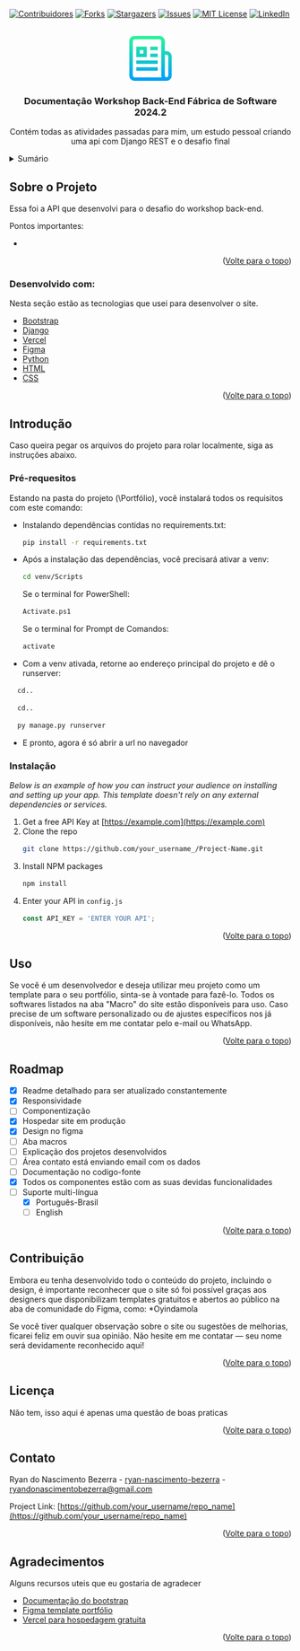 <!-- Improved compatibility of back to top link: See: https://github.com/othneildrew/Best-README-Template/pull/73 -->
<a id="readme-top"></a>
<!--
*** Thanks for checking out the Best-README-Template. If you have a suggestion
*** that would make this better, please fork the repo and create a pull request
*** or simply open an issue with the tag "enhancement".
*** Don't forget to give the project a star!
*** Thanks again! Now go create something AMAZING! :D
-->



<!-- PROJECT SHIELDS -->
<!--
*** I'm using markdown "reference style" links for readability.
*** Reference links are enclosed in brackets [ ] instead of parentheses ( ).
*** See the bottom of this document for the declaration of the reference variables
*** for contributors-url, forks-url, etc. This is an optional, concise syntax you may use.
*** https://www.markdownguide.org/basic-syntax/#reference-style-links
-->
[![Contribuidores][contributors-shield]][contributors-url]
[![Forks][forks-shield]][forks-url]
[![Stargazers][stars-shield]][stars-url]
[![Issues][issues-shield]][issues-url]
[![MIT License][license-shield]][license-url]
[![LinkedIn][linkedin-shield]][linkedin-url]

[contributors-shield]: https://img.shields.io/github/contributors/RyanBezerra/workshop-fabrica-2024.2.svg
[contributors-url]: https://github.com/RyanBezerra/workshop-fabrica-2024.2/graphs/contributors
[forks-shield]: https://img.shields.io/github/forks/RyanBezerra/workshop-fabrica-2024.2.svg
[forks-url]: https://github.com/RyanBezerra/workshop-fabrica-2024.2/network/members
[stars-shield]: https://img.shields.io/github/stars/RyanBezerra/workshop-fabrica-2024.2.svg
[stars-url]: https://github.com/RyanBezerra/workshop-fabrica-2024.2/stargazers
[issues-shield]: https://img.shields.io/github/issues/RyanBezerra/workshop-fabrica-2024.2.svg
[issues-url]: https://github.com/RyanBezerra/workshop-fabrica-2024.2/issues
[license-shield]: https://img.shields.io/github/license/RyanBezerra/workshop-fabrica-2024.2.svg
[license-url]: https://github.com/RyanBezerra/workshop-fabrica-2024.2/blob/main/LICENSE
[linkedin-shield]: https://img.shields.io/badge/LinkedIn-RyanBezerra-blue
[linkedin-url]: https://www.linkedin.com/in/ryan-nascimento-bezerra/




<!-- PROJECT LOGO -->
<br />
<div align="center">
  <a href="https://github.com/othneildrew/Best-README-Template">
    <img src="images/logo.png" alt="Logo" width="80" height="80">
  </a>

  <h3 align="center">Documentação Workshop Back-End Fábrica de Software 2024.2</h3>

  <p align="center">
    Contém todas as atividades passadas para mim, um estudo pessoal criando uma api com Django REST e o desafio final
    <br />
  </p>
</div>



<!-- TABLE OF CONTENTS -->
<details>
  <summary>Sumário</summary>
  <ol>
    <li>
      <a href="#about-the-project">Sobre o Projeto</a>
      <ul>
        <li><a href="#built-with">Desenvolvido com:</a></li>
      </ul>
    </li>
    <li>
      <a href="#getting-started">Introdução</a>
      <ul>
        <li><a href="#prerequisites">Pré-requesitos</a></li>
        <li><a href="#installation">Instalação</a></li>
      </ul>
    </li>
    <li><a href="#usage">Uso</a></li>
    <li><a href="#roadmap">Roadmap</a></li>
    <li><a href="#contributing">Contribuição</a></li>
    <li><a href="#license">Licença</a></li>
    <li><a href="#contact">Contato</a></li>
    <li><a href="#acknowledgments">Agradecimentos</a></li>
  </ol>
</details>



<!-- ABOUT THE PROJECT -->
## Sobre o Projeto

<!--[![image](https://github.com/user-attachments/assets/9e2800a8-1676-4c1b-a64e-2b3ed1a09565
)](https://portfolio-git-main-ryans-projects-da8a15f6.vercel.app)-->

Essa foi a API que desenvolvi para o desafio do workshop back-end.

Pontos importantes:

* 

<p align="right">(<a href="#readme-top">Volte para o topo</a>)</p>



### Desenvolvido com:

Nesta seção estão as tecnologias que usei para desenvolver o site.


* [Bootstrap](https://getbootstrap.com)
* [Django](https://www.djangoproject.com)
* [Vercel](https://vercel.com)
* [Figma](https://figma.com)
* [Python](https://www.python.org)
* [HTML](https://developer.mozilla.org/pt-BR/docs/Web/HTML)
* [CSS](https://developer.mozilla.org/pt-BR/docs/Web/CSS)



<p align="right">(<a href="#readme-top">Volte para o topo</a>)</p>



<!-- GETTING STARTED -->
## Introdução

Caso queira pegar os arquivos do projeto para rolar localmente, siga as instruções abaixo.

### Pré-requesitos

Estando na pasta do projeto (\Portfólio), você instalará todos os requisitos com este comando:
* Instalando dependências contidas no requirements.txt:
  ```sh
  pip install -r requirements.txt
  ```
  
* Após a instalação das dependências, você precisará ativar a venv:
  ```sh
  cd venv/Scripts
  ```
  Se o terminal for PowerShell:
  ```sh
  Activate.ps1
  ```
  Se o terminal for Prompt de Comandos:
  ```sh
  activate
  ```
* Com a venv ativada, retorne ao endereço principal do projeto e dê o runserver:
```sh
  cd..
  ```
```sh
  cd..
  ```
```sh
  py manage.py runserver
  ```
* E pronto, agora é só abrir a url no navegador

### Instalação

_Below is an example of how you can instruct your audience on installing and setting up your app. This template doesn't rely on any external dependencies or services._

1. Get a free API Key at [https://example.com](https://example.com)
2. Clone the repo
   ```sh
   git clone https://github.com/your_username_/Project-Name.git
   ```
3. Install NPM packages
   ```sh
   npm install
   ```
4. Enter your API in `config.js`
   ```js
   const API_KEY = 'ENTER YOUR API';
   ```

<p align="right">(<a href="#readme-top">Volte para o topo</a>)</p>



<!-- USAGE EXAMPLES -->
## Uso

Se você é um desenvolvedor e deseja utilizar meu projeto como um template para o seu portfólio, sinta-se à vontade para fazê-lo. Todos os softwares listados na aba "Macro" do site estão disponíveis para uso. Caso precise de um software personalizado ou de ajustes específicos nos já disponíveis, não hesite em me contatar pelo e-mail ou WhatsApp.

<p align="right">(<a href="#readme-top">Volte para o topo</a>)</p>



<!-- ROADMAP -->
## Roadmap

- [x] Readme detalhado para ser atualizado constantemente
- [X] Responsividade
- [ ] Componentização
- [x] Hospedar site em produção
- [x] Design no figma
- [ ] Aba macros
- [ ] Explicação dos projetos desenvolvidos
- [ ] Área contato está enviando email com os dados
- [ ] Documentação no codigo-fonte
- [x] Todos os componentes estão com as suas devidas funcionalidades
- [ ] Suporte multi-língua
    - [x] Português-Brasil
    - [ ] English

<p align="right">(<a href="#readme-top">Volte para o topo</a>)</p>



<!-- CONTRIBUTING -->
## Contribuição

Embora eu tenha desenvolvido todo o conteúdo do projeto, incluindo o design, é importante reconhecer que o site só foi possível graças aos designers que disponibilizam templates gratuitos e abertos ao público na aba de comunidade do Figma, como:
*Oyindamola

Se você tiver qualquer observação sobre o site ou sugestões de melhorias, ficarei feliz em ouvir sua opinião. Não hesite em me contatar — seu nome será devidamente reconhecido aqui!

<p align="right">(<a href="#readme-top">Volte para o topo</a>)</p>



<!-- LICENSE -->
## Licença

Não tem, isso aqui é apenas uma questão de boas praticas

<p align="right">(<a href="#readme-top">Volte para o topo</a>)</p>



<!-- CONTACT -->
## Contato

Ryan do Nascimento Bezerra - [ryan-nascimento-bezerra](https://www.linkedin.com/in/ryan-nascimento-bezerra/) - ryandonascimentobezerra@gmail.com

Project Link: [https://github.com/your_username/repo_name](https://github.com/your_username/repo_name)

<p align="right">(<a href="#readme-top">Volte para o topo</a>)</p>



<!-- ACKNOWLEDGMENTS -->
## Agradecimentos

Alguns recursos uteis que eu gostaria de agradecer

* [Documentação do bootstrap](https://getbootstrap.com/docs/5.3/getting-started/introduction/)
* [Figma template portfólio](https://www.figma.com/design/JQBde0k47aMgwA1MzeOLwy/Portfolio-(Community)?node-id=0-1&t=1OxN6tJ80EGuMrlO-0)
* [Vercel para hospedagem gratuita](https://vercel.com)

<p align="right">(<a href="#readme-top">Volte para o topo</a>)</p>



<!-- MARKDOWN LINKS & IMAGES -->
<!-- https://www.markdownguide.org/basic-syntax/#reference-style-links -->
[contributors-shield]: https://img.shields.io/github/contributors/othneildrew/Best-README-Template.svg?style=for-the-badge
[contributors-url]: https://github.com/othneildrew/Best-README-Template/graphs/contributors
[forks-shield]: https://img.shields.io/github/forks/othneildrew/Best-README-Template.svg?style=for-the-badge
[forks-url]: https://github.com/othneildrew/Best-README-Template/network/members
[stars-shield]: https://img.shields.io/github/stars/othneildrew/Best-README-Template.svg?style=for-the-badge
[stars-url]: https://github.com/othneildrew/Best-README-Template/stargazers
[issues-shield]: https://img.shields.io/github/issues/othneildrew/Best-README-Template.svg?style=for-the-badge
[issues-url]: https://github.com/othneildrew/Best-README-Template/issues
[license-shield]: https://img.shields.io/github/license/othneildrew/Best-README-Template.svg?style=for-the-badge
[license-url]: https://github.com/othneildrew/Best-README-Template/blob/master/LICENSE.txt
[linkedin-shield]: https://img.shields.io/badge/-LinkedIn-black.svg?style=for-the-badge&logo=linkedin&colorB=555
[linkedin-url]: https://linkedin.com/in/othneildrew
[product-screenshot]: images/screenshot.png
[Next.js]: https://img.shields.io/badge/next.js-000000?style=for-the-badge&logo=nextdotjs&logoColor=white
[Next-url]: https://nextjs.org/
[React.js]: https://img.shields.io/badge/React-20232A?style=for-the-badge&logo=react&logoColor=61DAFB
[React-url]: https://reactjs.org/
[Vue.js]: https://img.shields.io/badge/Vue.js-35495E?style=for-the-badge&logo=vuedotjs&logoColor=4FC08D
[Vue-url]: https://vuejs.org/
[Angular.io]: https://img.shields.io/badge/Angular-DD0031?style=for-the-badge&logo=angular&logoColor=white
[Angular-url]: https://angular.io/
[Svelte.dev]: https://img.shields.io/badge/Svelte-4A4A55?style=for-the-badge&logo=svelte&logoColor=FF3E00
[Svelte-url]: https://svelte.dev/
[Laravel.com]: https://img.shields.io/badge/Laravel-FF2D20?style=for-the-badge&logo=laravel&logoColor=white
[Laravel-url]: https://laravel.com
[Bootstrap.com]: https://img.shields.io/badge/Bootstrap-563D7C?style=for-the-badge&logo=bootstrap&logoColor=white
[Bootstrap-url]: https://getbootstrap.com
[JQuery.com]: https://img.shields.io/badge/jQuery-0769AD?style=for-the-badge&logo=jquery&logoColor=white
[JQuery-url]: https://jquery.com 

